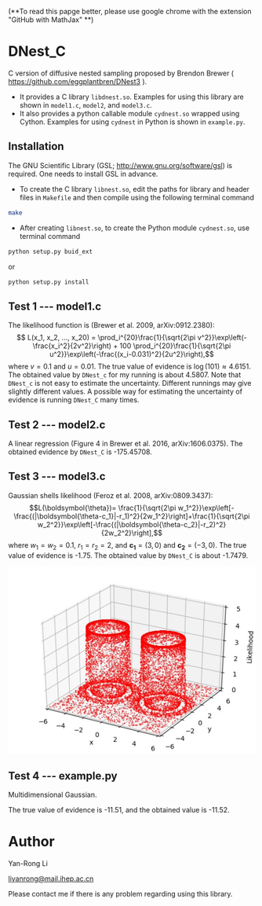 (**To read this papge better, please use google chrome with the extension "GitHub with MathJax" **)

# DNest_C

C version of diffusive nested sampling proposed by Brendon Brewer ( https://github.com/eggplantbren/DNest3 ).

* It provides a C library ```libdnest.so```. Examples for using this library are shown in ```model1.c```, ```model2```, and ```model3.c```.
* It also provides a python callable module ```cydnest.so``` wrapped using Cython. Examples for using ```cydnest``` in Python is shown in ```example.py```.

## Installation
The GNU Scientific Library (GSL; http://www.gnu.org/software/gsl) is required. One needs to install GSL in advance.

* To create the C library ```libnest.so```, edit the paths for library and header files in ```Makefile``` and then compile using the following terminal command
```bash
make
```

* After creating ```libnest.so```, to create the Python module ```cydnest.so```, use terminal command
```bash
python setup.py buid_ext
```
or
```bash
python setup.py install
```

## Test 1 --- model1.c
The likelihood function is (Brewer et al. 2009, arXiv:0912.2380):
$$ L(x_1, x_2, ..., x_20) = \prod_i^{20}\frac{1}{\sqrt{2\pi v^2}}\exp\left(-\frac{x_i^2}{2v^2}\right) + 100 \prod_i^{20}\frac{1}{\sqrt{2\pi u^2}}\exp\left(-\frac{(x_i-0.031)^2}{2u^2}\right),$$
where $v=0.1$ and $u=0.01$. The true value of evidence is $\log(101)\approx4.6151$. The obtained value by ``DNest_c`` for my running is about 4.5807. Note that ``DNest_c`` is not easy to estimate the uncertainty. Different runnings may give slightly different values. A possible way for estimating the uncertainty of evidence is running ``DNest_C`` many times.

## Test 2 --- model2.c
A linear regression (Figure 4 in Brewer et al. 2016,  arXiv:1606.0375).
The obtained evidence by ``DNest_C`` is -175.45708.

## Test 3 --- model3.c
Gaussian shells likelihood (Feroz et al. 2008, arXiv:0809.3437):
$$L(\boldsymbol{\theta})= \frac{1}{\sqrt{2\pi w_1^2}}\exp\left[-\frac{(|\boldsymbol{\theta-c_1}|-r_1)^2}{2w_1^2}\right]+\frac{1}{\sqrt{2\pi w_2^2}}\exp\left[-\frac{(|\boldsymbol{\theta-c_2}|-r_2)^2}{2w_2^2}\right],$$
where $w_1=w_2=0.1$, $r_1=r_2=2$, and $\boldsymbol{c_1}=(3, 0)$ and $\boldsymbol{c_2}=(-3, 0)$.
The true value of evidence is -1.75. The obtained value by ``DNest_C`` is about -1.7479.

![Gaussian shells likelihood](https://github.com/liyropt/MyGithubPic/blob/master/dnest_test3.jpg)

## Test 4 --- example.py
Multidimensional Gaussian.

The true value of evidence is -11.51, and the obtained value is -11.52.

# Author
Yan-Rong Li

liyanrong@mail.ihep.ac.cn

Please contact me if there is any problem regarding using this library.
